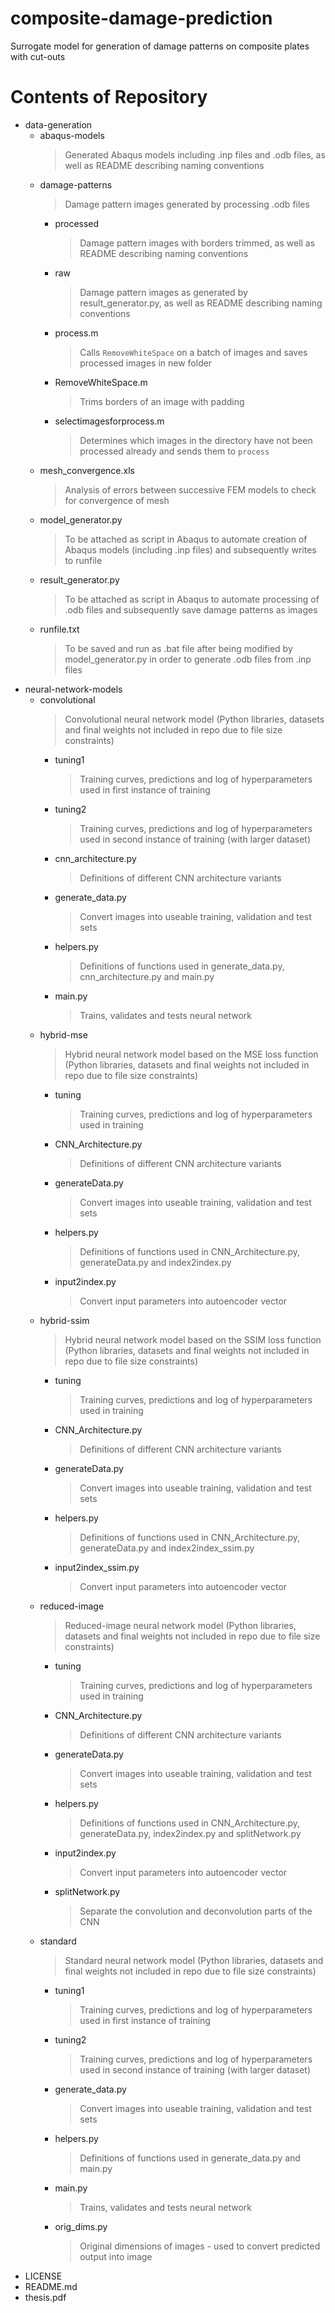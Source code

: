 # composite-damage-prediction
Surrogate model for generation of damage patterns on composite plates with cut-outs

# Contents of Repository
- data-generation
  - abaqus-models 
    > Generated Abaqus models including .inp files and .odb files, as well as README describing naming conventions
  - damage-patterns
    > Damage pattern images generated by processing .odb files
    - processed
      > Damage pattern images with borders trimmed, as well as README describing naming conventions
    - raw
      > Damage pattern images as generated by result_generator.py, as well as README describing naming conventions
    - process.m
      > Calls `RemoveWhiteSpace` on a batch of images and saves processed images in new folder
    - RemoveWhiteSpace.m
      > Trims borders of an image with padding
    - selectimagesforprocess.m
      > Determines which images in the directory have not been processed already and sends them to `process`
  - mesh_convergence.xls
    > Analysis of errors between successive FEM models to check for convergence of mesh
  - model_generator.py
    > To be attached as script in Abaqus to automate creation of Abaqus models (including .inp files) and subsequently writes to runfile
  - result_generator.py
    > To be attached as script in Abaqus to automate processing of .odb files and subsequently save damage patterns as images
  - runfile.txt
    > To be saved and run as .bat file after being modified by model_generator.py in order to generate .odb files from .inp files
- neural-network-models
  - convolutional
    > Convolutional neural network model (Python libraries, datasets and final weights not included in repo due to file size constraints)
    - tuning1
      > Training curves, predictions and log of hyperparameters used in first instance of training
    - tuning2
      > Training curves, predictions and log of hyperparameters used in second instance of training (with larger dataset)
    - cnn_architecture.py
      > Definitions of different CNN architecture variants
    - generate_data.py
      > Convert images into useable training, validation and test sets
    - helpers.py
      > Definitions of functions used in generate_data.py, cnn_architecture.py and main.py
    - main.py
      > Trains, validates and tests neural network
  - hybrid-mse
    > Hybrid neural network model based on the MSE loss function (Python libraries, datasets and final weights not included in repo due to file size constraints)
    - tuning
      > Training curves, predictions and log of hyperparameters used in training
    - CNN_Architecture.py
      > Definitions of different CNN architecture variants
    - generateData.py
      > Convert images into useable training, validation and test sets
    - helpers.py
      > Definitions of functions used in CNN_Architecture.py, generateData.py and index2index.py
    - input2index.py
      > Convert input parameters into autoencoder vector
  - hybrid-ssim
    > Hybrid neural network model based on the SSIM loss function (Python libraries, datasets and final weights not included in repo due to file size constraints)
    - tuning
      > Training curves, predictions and log of hyperparameters used in training
    - CNN_Architecture.py
      > Definitions of different CNN architecture variants
    - generateData.py
      > Convert images into useable training, validation and test sets
    - helpers.py
      > Definitions of functions used in CNN_Architecture.py, generateData.py and index2index_ssim.py
    - input2index_ssim.py
      > Convert input parameters into autoencoder vector
  - reduced-image
    > Reduced-image neural network model (Python libraries, datasets and final weights not included in repo due to file size constraints)
    - tuning
      > Training curves, predictions and log of hyperparameters used in training
    - CNN_Architecture.py
      > Definitions of different CNN architecture variants
    - generateData.py
      > Convert images into useable training, validation and test sets
    - helpers.py
      > Definitions of functions used in CNN_Architecture.py, generateData.py, index2index.py and splitNetwork.py
    - input2index.py
      > Convert input parameters into autoencoder vector
    - splitNetwork.py
      > Separate the convolution and deconvolution parts of the CNN
  - standard
    > Standard neural network model (Python libraries, datasets and final weights not included in repo due to file size constraints)
    - tuning1
      > Training curves, predictions and log of hyperparameters used in first instance of training
    - tuning2
      > Training curves, predictions and log of hyperparameters used in second instance of training (with larger dataset)
    - generate_data.py
      > Convert images into useable training, validation and test sets
    - helpers.py
      > Definitions of functions used in generate_data.py and main.py
    - main.py
      > Trains, validates and tests neural network
    - orig_dims.py
      > Original dimensions of images - used to convert predicted output into image
- LICENSE
- README.md
- thesis.pdf

